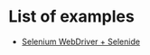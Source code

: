 # List of examples
* [Selenium WebDriver + Selenide](https://github.com/Visual-Regression-Tracker/examples-java/blob/master/src/test/java/SelenideExample.java)
